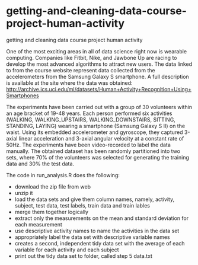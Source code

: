 # getting-and-cleaning-data-course-project-human-activity
getting and cleaning data course project human activity

One of the most exciting areas in all of data science right now is wearable computing. 
Companies like Fitbit, Nike, and Jawbone Up are racing to develop the most advanced algorithms to attract new users. 
The data linked to from the course website represent data collected from the accelerometers from the Samsung Galaxy S 
smartphone. A full description is available at the site where the data was obtained:
http://archive.ics.uci.edu/ml/datasets/Human+Activity+Recognition+Using+Smartphones

The experiments have been carried out with a group of 30 volunteers within an age bracket of 19-48 years. 
Each person performed six activities (WALKING, WALKING_UPSTAIRS, WALKING_DOWNSTAIRS, SITTING, STANDING, LAYING) 
wearing a smartphone (Samsung Galaxy S II) on the waist. Using its embedded accelerometer and gyroscope, they captured 
3-axial linear acceleration and 3-axial angular velocity at a constant rate of 50Hz. The experiments have been 
video-recorded to label the data manually. The obtained dataset has been randomly partitioned into two sets, where 
70% of the volunteers was selected for generating the training data and 30% the test data.

The code in run_analysis.R does the following:
 - download the zip file from web
 - unzip it
 - load the data sets and give them column names, namely, activity, subject, test data, test labels, train data and train lables
 - merge them together logically
 - extract only the measurements on the mean and standard deviation for each measurement
 - use descriptive activity names to name the activities in the data set
 - appropriately label the data set with descriptive variable names
 - creates a second, independent tidy data set with the average of each variable for each activity and each subject
 - print out the tidy data set to folder, called step 5 data.txt
 

